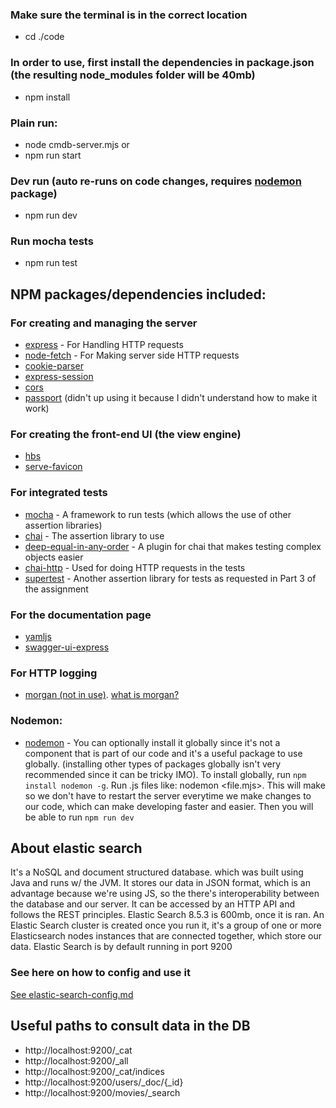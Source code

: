 ### Make sure the terminal is in the correct location
- cd ./code

### In order to use, first install the dependencies in package.json (the resulting node_modules folder will be 40mb)
- npm install

### Plain run:
- node cmdb-server.mjs
or
- npm run start

### Dev run (auto re-runs on code changes, requires [nodemon](#nodemon) package)
- npm run dev

### Run mocha tests
- npm run test

## NPM packages/dependencies included:
### For creating and managing the server
- [express](https://www.npmjs.com/package/express) - For Handling HTTP requests
- [node-fetch](https://www.npmjs.com/package/node-fetch) - For Making server side HTTP requests
- [cookie-parser](https://www.npmjs.com/package/cookie-parser)
- [express-session](https://www.npmjs.com/package/express-session)
- [cors](https://www.npmjs.com/package/cors)
- [passport](https://www.npmjs.com/package/passport) (didn't up using it because I didn't understand how to make it work)

### For creating the front-end UI (the view engine)
- [hbs](https://www.npmjs.com/package/hbs)
- [serve-favicon](https://www.npmjs.com/package/serve-favicon)

### For integrated tests
- [mocha](https://www.npmjs.com/package/mocha) - A framework to run tests (which allows the use of other assertion libraries)
- [chai](https://www.npmjs.com/package/chai) - The assertion library to use
- [deep-equal-in-any-order](https://www.npmjs.com/package/deep-equal-in-any-order) - A plugin for chai that makes testing complex objects easier
- [chai-http](https://www.npmjs.com/package/chai-http) - Used for doing HTTP requests in the tests
- [supertest](https://www.npmjs.com/package/supertest) - Another assertion library for tests as requested in Part 3 of the assignment

### For the documentation page
- [yamljs](https://www.npmjs.com/package/yamljs)
- [swagger-ui-express](https://www.npmjs.com/package/swagger-ui-express)

### For HTTP logging
- [morgan (not in use)](https://www.npmjs.com/package/morgan). [what is morgan?](https://www.geeksforgeeks.org/what-is-morgan-in-node-js/)

### Nodemon:
- [nodemon](https://www.npmjs.com/package/nodemon/v/1.18.10) - 
You can optionally install it globally since it's not a component that is part of our code and it's a useful package to use globally. (installing other types of packages globally isn't very recommended since it can be tricky IMO). To install globally, run `npm install nodemon -g`. Run .js files like: nodemon <file.mjs>. This will make so we don't have to restart the server everytime we make changes to our code, which can make developing faster and easier. Then you will be able to run `npm run dev`

## About elastic search
It's a NoSQL and document structured database. which was built using Java and runs w/ the JVM. It stores our data in JSON format, which is an advantage because we're using JS, so the there's interoperability between the database and our server. It can be accessed by an HTTP API and follows the REST principles. Elastic Search 8.5.3 is 600mb, once it is ran. An Elastic Search cluster is created once you run it, it's a group of one or more Elasticsearch nodes instances that are connected together, which store our data. Elastic Search is by default running in port 9200
### See here on how to config and use it
[See elastic-search-config.md](../docs/elastic-search-config.md)

## Useful paths to consult data in the DB
- http://localhost:9200/_cat
- http://localhost:9200/_all
- http://localhost:9200/_cat/indices
- http://localhost:9200/users/_doc/{_id}
- http://localhost:9200/movies/_search